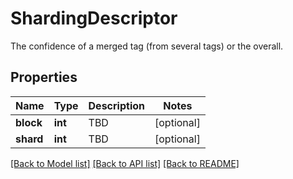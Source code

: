 # ShardingDescriptor

The confidence of a merged tag (from several tags) or the overall.
## Properties
Name | Type | Description | Notes
------------ | ------------- | ------------- | -------------
**block** | **int** | TBD | [optional] 
**shard** | **int** | TBD | [optional] 

[[Back to Model list]](../README.md#documentation-for-models) [[Back to API list]](../README.md#documentation-for-api-endpoints) [[Back to README]](../README.md)


